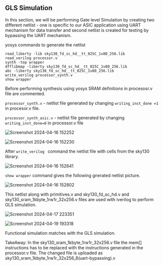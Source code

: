## GLS Simulation

In this section, we will be performing Gate level Simulation by creating two different netlist - one is specific to our ASIC application using UART mechanism for data transfer and second netlist is created for testing by bypassing the UART mechanism.

yosys commands to generate the netlist 

```
read_liberty -lib sky130_fd_sc_hd__tt_025C_1v80_256.lib
read_verilog processor.v
synth -top wrapper
dfflibmap -liberty sky130_fd_sc_hd__tt_025C_1v80_256.lib
abc -liberty sky130_fd_sc_hd__tt_025C_1v80_256.lib
write_verilog processor_synth.v
show wrapper

```
Before performing synthesis using yosys SRAM definitions in procesosr.v file are commented.

```processor_synth.v``` - netlist file generated by changing ```writing_inst_done =1``` in procesor.v file.

```processor_synth_asic.v``` - netlist file generated by changing ```writing_inst_done=0``` in processor.v file

![Screenshot 2024-04-16 152252](https://github.com/Pa1mantri/RISC-V_HDP/assets/114488271/bba41809-4217-4b56-b5d5-4055dc9ca0f0)

![Screenshot 2024-04-16 152230](https://github.com/Pa1mantri/RISC-V_HDP/assets/114488271/6fac5e17-8ea3-4e60-898f-1b92be7f64f8)



After ``write_verilog `` command the netlist file with cells from the sky130 library.

![Screenshot 2024-04-16 152641](https://github.com/Pa1mantri/RISC-V_HDP/assets/114488271/5ce92ce1-0c64-40d4-8c1e-43607af8ce5d)

``show wrapper`` command gives the following gnerated netlist picture.

![Screenshot 2024-04-16 152802](https://github.com/Pa1mantri/RISC-V_HDP/assets/114488271/17763d8c-c726-48a9-bf57-e30adad66608)


This netlist along with primitives.v and sky130_fd_sc_hd.v and sky130_sram_1kbyte_1rw1r_32x256.v files are used with iverilog to perform GLS simulation.

![Screenshot 2024-04-17 223351](https://github.com/Pa1mantri/RISC-V_HDP/assets/114488271/1f5bd9e5-6d88-456e-af10-ad572ab1225a)

![Screenshot 2024-04-19 193318](https://github.com/Pa1mantri/RISC-V_HDP/assets/114488271/79c51c51-57ea-4886-b989-6476edaa8ce4)

Functional simulation matches with the GLS simulation. 

TakeAway: In the sky130_sram_1kbyte_1rw1r_32x256.v file the mem[] instructions has to be replaced with the instructions generated in the processor.v file. The changed file is uploaded as sky130_sram_1kbyte_1rw1r_32x256_8(uart-bypassing).v

